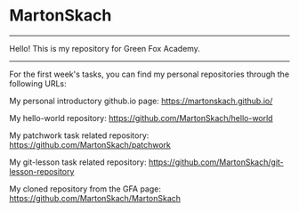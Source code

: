 # MartonSkach
----------

Hello!
This is my repository for Green Fox Academy.

----------

For the first week's tasks, you can find my personal repositories through the following URLs:

My personal introductory github.io page:
https://martonskach.github.io/ 

My hello-world repository:
https://github.com/MartonSkach/hello-world

My patchwork task related repository:
https://github.com/MartonSkach/patchwork

My git-lesson task related repository:
https://github.com/MartonSkach/git-lesson-repository

My cloned repository from the GFA page:
https://github.com/MartonSkach/MartonSkach

